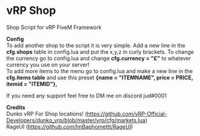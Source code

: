 # vRP Shop
Shop Script for vRP FiveM Framework

**Config**  
To add another shop to the script it is very simple. Add a new line in the **cfg.shops** table in config.lua and put the x,y,z in curly brackets. 
To change the currency go to config.lua and change **cfg.currency = "£"** to whatever currency you use on your server!  
To add more items to the menu go to config.lua and make a new line in the **cfg.items table** and use this preset **{name = "ITEMNAME", price = PRICE, itemid = "ITEMID"},**

If you need any support feel free to DM me on discord jud#0001

**Credits**  
Dunko vRP For Shop locations! (https://github.com/vRP-Official-Developers/dunko_vrp/blob/master/vrp/cfg/markets.lua)  
RageUI (https://github.com/ImBaphomettt/RageUI)
